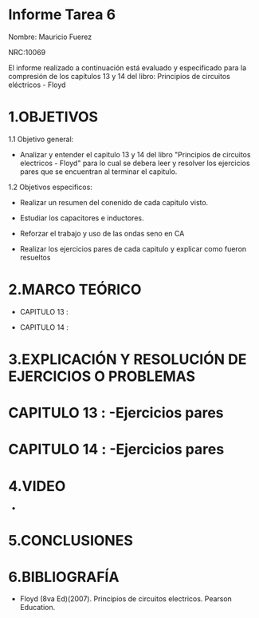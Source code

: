 # Informe Tarea 6


Nombre: Mauricio Fuerez

NRC:10069

El informe realizado a continuación está evaluado y especificado para la compresión de los capítulos  13 y 14 del libro: Principios de circuitos eléctricos - Floyd

# 1.OBJETIVOS

1.1 Objetivo general:

*  Analizar y entender el capitulo 13 y 14 del libro "Principios de circuitos electricos - Floyd" para lo cual se debera leer y resolver los ejercicios pares que se encuentran al terminar el capitulo.

1.2 Objetivos especificos:

* Realizar un resumen del conenido de cada capitulo visto.

* Estudiar los capacitores e inductores.

* Reforzar el trabajo y uso de las ondas seno en CA

* Realizar los ejercicios pares de cada capitulo y explicar como fueron resueltos
 
# 2.MARCO TEÓRICO

*  CAPITULO 13 :



*  CAPITULO 14 : 




# 3.EXPLICACIÓN Y RESOLUCIÓN DE EJERCICIOS O PROBLEMAS

# CAPITULO 13 : -Ejercicios pares



# CAPITULO 14 : -Ejercicios pares


# 4.VIDEO

-  

# 5.CONCLUSIONES



# 6.BIBLIOGRAFÍA

*  Floyd (8va Ed)(2007). Principios de circuitos electricos. Pearson Education.

